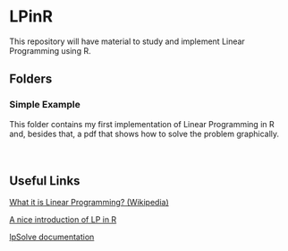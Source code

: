 # LPinR
This repository will have material to study and implement Linear Programming using R.

## Folders
### Simple Example
This folder contains my first implementation of Linear Programming in R and, besides that, a pdf that shows how to solve the problem graphically.  
<br/><br/>
## Useful Links
[What it is Linear Programming? (Wikipedia)](https://en.wikipedia.org/wiki/Linear_programming)

[A nice introduction of LP in R](https://www.r-bloggers.com/linear-programming-in-r/)

[lpSolve documentation](https://cran.r-project.org/web/packages/lpSolve/lpSolve.pdf)
